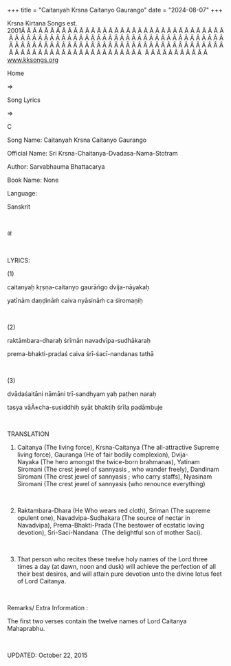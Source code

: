 +++ 
title = "Caitanyah Krsna Caitanyo Gaurango"
date = "2024-08-07"
+++

Krsna Kirtana Songs est. 2001Â Â Â Â Â Â Â Â Â Â Â Â Â Â Â Â Â Â Â Â Â Â Â Â Â Â Â Â Â Â Â Â Â Â Â Â Â Â Â Â Â Â Â Â Â Â Â Â Â Â Â Â Â Â Â Â Â Â Â Â Â Â Â Â Â Â Â Â Â Â Â Â Â Â Â Â Â Â Â Â Â Â Â Â Â Â Â Â Â Â Â Â Â Â Â Â Â Â Â Â Â Â Â Â Â Â Â Â Â Â Â Â Â Â Â Â Â Â Â Â Â Â Â Â Â Â Â Â Â Â Â Â  Â Â Â Â Â Â Â Â Â Â Â  
www.kksongs.org








Home
 
⇒
 
Song Lyrics
 
⇒
 
C


Song
Name: Caitanyah Krsna Caitanyo Gaurango


Official
Name: Sri Krsna-Chaitanya-Dvadasa-Nama-Stotram 

Author: 
Sarvabhauma
Bhattacarya


Book
Name: None


Language:

Sanskrit


 








अ








 


LYRICS:


(1)


caitanyaḥ
kṛṣṇa-caitanyo gaurāńgo dvija-nāyakaḥ 


yatīnām
daṇḍināḿ caiva nyāsināḿ ca
śiromaṇiḥ


 


(2)


raktāmbara-dharaḥ
śrīmān navadvīpa-sudhākaraḥ 


prema-bhakti-pradaś caiva
śrī-śacī-nandanas tathā


 


(3)


dvādaśaitāni
nāmāni trī-sandhyam yaḥ paṭhen naraḥ 


tasya vāÃ±cha-susiddhiḥ syāt
bhaktiḥ śrīla padāmbuje


 


TRANSLATION


1) Caitanya (The
living force), Krsna-Caitanya (The all-attractive Supreme living force), Gauranga (He
of fair bodily complexion), Dvija-Nayaka (The hero amongst the twice-born
brahmanas), Yatinam Siromani (The crest jewel of 
sannyasis
,
who wander freely), Dandinam Siromani (The crest jewel of 
sannyasis
; who carry staffs), Nyasinam Siromani (The
crest jewel of 
sannyasis
 (who renounce everything)


 


2) Raktambara-Dhara (He
Who wears red cloth), Sriman (The supreme opulent one), Navadvipa-Sudhakara (The
source of nectar in Navadvipa), Prema-Bhakti-Prada (The bestower of
ecstatic loving devotion), Sri-Saci-Nandana  (The delightful son of mother
Saci).


 


3) That
person who recites these twelve holy names of the Lord three times a day (at
dawn, noon and dusk) will achieve the perfection of all their best desires, and
will attain pure devotion unto the divine lotus feet of Lord Caitanya.


 


Remarks/ Extra Information
: 


The
first two verses contain the twelve names of Lord Caitanya Mahaprabhu.


 


UPDATED:
 October 22, 2015